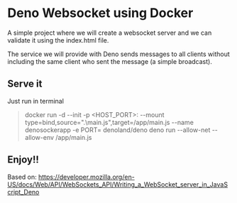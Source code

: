 # Deno Websocket using Docker
A simple project where we will create a websocket server and we can validate it using the index.html file.

The service we will provide with Deno sends messages to all clients without including the same client who sent the message (a simple broadcast).

## Serve it
Just run in terminal

> docker run -d --init -p <HOST_PORT>:<PORT> --mount type=bind,source=".\main.js",target=/app/main.js --name denosockerapp -e PORT=<PORT> denoland/deno deno run --allow-net --allow-env /app/main.js

## Enjoy!!

Based on:
https://developer.mozilla.org/en-US/docs/Web/API/WebSockets_API/Writing_a_WebSocket_server_in_JavaScript_Deno

